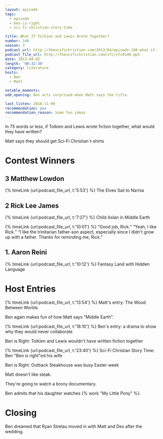 ```yaml
---
layout: episode
tags:
  - episode
  - ben-is-right
  - sci-fi-christian-story-time

title: What If Tolkien and Lewis Wrote Together?
number: 140
season: 3
podcast_url: http://thescifichristian.com/2013/04/episode-140-what-if-tolkien-and-lewis-wrote-together/
podcast_file_url: http://thescifichristian.com/sfc/sfc0140.mp3
date: 2013-04-02
length: '00:32:30'
category: literature
hosts:
  - Ben
  - Matt

notable_moments:
odd_opening: Ben acts surprised when Matt says the title.

last_listen: 2018-11-09
recommendation: yes
recommendation_reason: Some fun ideas
---
```

In 75 words or less, if Tolkien and Lewis wrote fiction together, what would they have written?

Matt says they should get Sci-Fi Christian t-shirts 



# Contest Winners

## 3 Matthew Lowdon 
{% timeLink {url:podcast_file_url, t:'5:53'} %}
The Elves Sail to Narnia

## 2 Rick Lee James
{% timeLink {url:podcast_file_url, t:'7:27'} %}
Child Aslan in Middle Earth

<div class="quote">
  {% timeLink {url:podcast_file_url, t:'10:01'} %}
  <span class="quote-context is-size-6"></span>
  <q class="matt">Good job, Rick.</q>
  <q class="ben">Yeah, I like Rick.</q>
  <q class="matt">I like the trinitarian father-son aspect, especially since I didn't grow up with a father. Thanks for reminding me, Rick.</q>
</div>

## 1. Aaron Reini 
{% timeLink {url:podcast_file_url, t:'10:12'} %} Fantasy Land with Hidden Language

# Host Entries
{% timeLink {url:podcast_file_url, t:'13:54'} %}  Matt's entry: The Wood Between Worlds

Ben again makes fun of how Matt says "Middle Earth".

{% timeLink {url:podcast_file_url, t:'18:10'} %} Ben's entry: a drama to show why they would never collaborate

Ben is Right: Tolkien and Lewis wouldn't have written fiction together

{% timeLink {url:podcast_file_url, t:'23:40'} %} Sci-Fi Christian Story Time: Ben "Ben is right"ed his wife

Ben is Right: Outback Steakhouse was busy Easter week

Matt doesn't like steak. 

They're going to watch a brony documentary. 

Ben admits that his daughter watches {% work "My Little Pony" %}. 



# Closing
Ben dreamed that Ryan Strelau moved in with Matt and Des after the wedding.